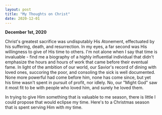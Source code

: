 ```yaml
---
layout: post
title: "My Thoughts on Christ"
date: 2020-12-01
---
```

<strong>December 1st, 2020</strong>

Christ's greatest sacrifice was undisputably His Atonement, effectuated by his suffering, death, and resurrection.
In my eyes, a far second was His willingness to give of His time to others.  I'm not alone when I say that time
is invaluable - find me a biography of a highly influential individual that didn't emphasize
the hours and hours of work that came before their eventual fame.  In light of the ambition of our world, our Savior's
record of dining with loved ones, succoring the poor, and consoling the sick is well documented.  None more powerful had
come before him, none has come since, but yet his time wasn't spent in pursuit of profit, nor idlely.  No, our "Might God"
saw it most fit to be with people who loved him, and surely he loved them. 

In trying to give Him something that is valuable to me season, there is little I could propose that would eclipse my time.
Here's to a Christmas season that is spent serving Him with my time.

